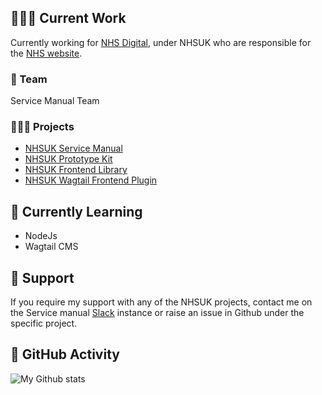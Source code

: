 ## 👨🏼‍💻 Current Work

Currently working for [NHS Digital](https://digital.nhs.uk/), under NHSUK who are responsible for the [NHS website](https://www.nhs.uk/).

### 🔭 Team

Service Manual Team

### 🧑🏼‍🔧 Projects
+ [NHSUK Service Manual](https://github.com/nhsuk/nhsuk-service-manual)
+ [NHSUK Prototype Kit](https://github.com/nhsuk/nhsuk-prototype-kit)
+ [NHSUK Frontend Library](https://github.com/nhsuk/nhsuk-frontend)
+ [NHSUK Wagtail Frontend Plugin](https://github.com/nhsuk/wagtail-nhsuk-frontend)

## 🧠 Currently Learning

+ NodeJs
+ Wagtail CMS

## 💬 Support

If you require my support with any of the NHSUK projects, contact me on the Service manual [Slack](nhs-service-manual.slack.com) instance or raise an issue in Github under the specific project.

## 🚀 GitHub Activity

![My Github stats](https://github-readme-stats.vercel.app/api?username=DomBaker&show_icons=true&theme=radical)

<!--
**DomBaker/DomBaker** is a ✨ _special_ ✨ repository because its `README.md` (this file) appears on your GitHub profile.

Here are some ideas to get you started:

- 🔭 I’m currently working on ...
- 🌱 I’m currently learning ...
- 👯 I’m looking to collaborate on ...
- 🤔 I’m looking for help with ...
- 💬 Ask me about ...
- 📫 How to reach me: ...
- 😄 Pronouns: ...
- ⚡ Fun fact: ...
-->
